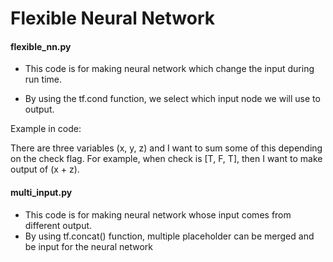 # Flexible Neural Network

#### flexible_nn.py

- This code is for making neural network which change the input during run time.

- By using the tf.cond function, we select which input node we will use to output.

Example in code:

There are three variables (x, y, z) and I want to sum some of this depending on the check flag.
For example, when check is [T, F, T], then I want to make output of  (x + z).


#### multi_input.py

- This code is for making neural network whose input comes from different output.
- By using tf.concat() function, multiple placeholder can be merged and be input for the neural network